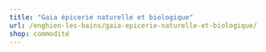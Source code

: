 ```yaml
---
title: "Gaia épicerie naturelle et biologique"
url: /enghien-les-bains/gaia-epicerie-naturelle-et-biologique/
shop: commodité
---
```

